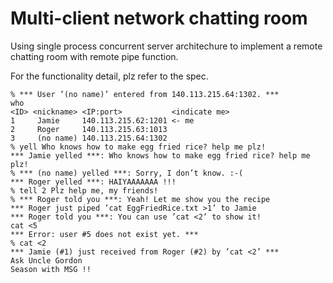 # Multi-client network chatting room

Using single process concurrent server architechure to implement a remote chatting room with remote pipe function.

For the functionality detail, plz refer to the spec.


```shell=
% *** User ’(no name)’ entered from 140.113.215.64:1302. *** 
who
<ID> <nickname> <IP:port>           <indicate me>
1     Jamie     140.113.215.62:1201 <- me
2     Roger     140.113.215.63:1013
3     (no name) 140.113.215.64:1302
% yell Who knows how to make egg fried rice? help me plz!
*** Jamie yelled ***: Who knows how to make egg fried rice? help me plz!
% *** (no name) yelled ***: Sorry, I don’t know. :-( 
*** Roger yelled ***: HAIYAAAAAAA !!!  
% tell 2 Plz help me, my friends!
% *** Roger told you ***: Yeah! Let me show you the recipe
*** Roger just piped ’cat EggFriedRice.txt >1’ to Jamie
*** Roger told you ***: You can use ’cat <2’ to show it!
cat <5
*** Error: user #5 does not exist yet. ***
% cat <2
*** Jamie (#1) just received from Roger (#2) by ’cat <2’ ***
Ask Uncle Gordon
Season with MSG !!
```
